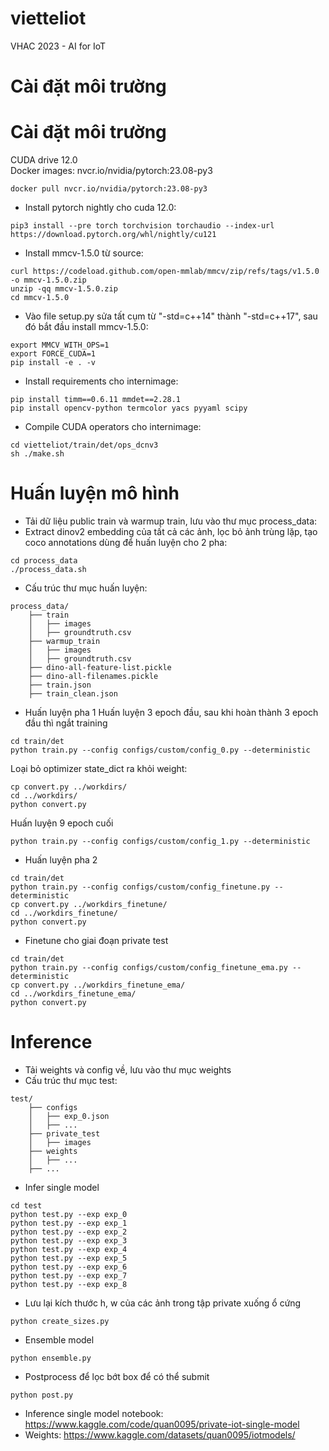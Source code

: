 # vietteliot
 VHAC 2023 - AI for IoT
 # Cài đặt môi trường
# Cài đặt môi trường
 CUDA drive 12.0\
 Docker images: nvcr.io/nvidia/pytorch:23.08-py3
```
docker pull nvcr.io/nvidia/pytorch:23.08-py3
```
* Install pytorch nightly cho cuda 12.0:
```
pip3 install --pre torch torchvision torchaudio --index-url https://download.pytorch.org/whl/nightly/cu121
```
* Install mmcv-1.5.0 từ source:
```
curl https://codeload.github.com/open-mmlab/mmcv/zip/refs/tags/v1.5.0 -o mmcv-1.5.0.zip
unzip -qq mmcv-1.5.0.zip
cd mmcv-1.5.0
```
* Vào file setup.py sửa tất cụm từ "-std=c++14" thành "-std=c++17", sau đó bắt đầu install mmcv-1.5.0:
```
export MMCV_WITH_OPS=1
export FORCE_CUDA=1
pip install -e . -v
```
* Install requirements cho internimage:
```
pip install timm==0.6.11 mmdet==2.28.1
pip install opencv-python termcolor yacs pyyaml scipy
```
* Compile CUDA operators cho internimage:
```
cd vietteliot/train/det/ops_dcnv3
sh ./make.sh
```
# Huấn luyện mô hình
* Tải dữ liệu public train và warmup train, lưu vào thư mục process_data:
* Extract dinov2 embedding của tất cả các ảnh, lọc bỏ ảnh trùng lặp, tạo coco annotations dùng để huấn luyện cho 2 pha:
```
cd process_data
./process_data.sh
```
* Cấu trúc thư mục huấn luyện:
```
process_data/
    ├── train
    │   ├── images
    │   ├── groundtruth.csv
    ├── warmup_train
    │   ├── images
    │   ├── groundtruth.csv
    ├── dino-all-feature-list.pickle
    ├── dino-all-filenames.pickle
    ├── train.json
    ├── train_clean.json
```
* Huấn luyện pha 1
Huấn luyện 3 epoch đầu, sau khi hoàn thành 3 epoch đầu thì ngắt training
```
cd train/det
python train.py --config configs/custom/config_0.py --deterministic
```
Loại bỏ optimizer state_dict ra khỏi weight:
```
cp convert.py ../workdirs/
cd ../workdirs/
python convert.py
```
Huấn luyện 9 epoch cuối
```
python train.py --config configs/custom/config_1.py --deterministic

```
* Huấn luyện pha 2
```
cd train/det
python train.py --config configs/custom/config_finetune.py --deterministic
cp convert.py ../workdirs_finetune/
cd ../workdirs_finetune/
python convert.py
```
* Finetune cho giai đoạn private test
```
cd train/det
python train.py --config configs/custom/config_finetune_ema.py --deterministic
cp convert.py ../workdirs_finetune_ema/
cd ../workdirs_finetune_ema/
python convert.py
```
# Inference
* Tải weights và config về, lưu vào thư mục weights
* Cấu trúc thư mục test:
```
test/
    ├── configs
    │   ├── exp_0.json
    │   ├── ...
    ├── private_test
    │   ├── images
    ├── weights
    │   ├── ...
    ├── ...
```
* Infer single model
```
cd test
python test.py --exp exp_0
python test.py --exp exp_1
python test.py --exp exp_2
python test.py --exp exp_3
python test.py --exp exp_4
python test.py --exp exp_5
python test.py --exp exp_6
python test.py --exp exp_7
python test.py --exp exp_8
```
* Lưu lại kích thước h, w của các ảnh trong tập private xuống ổ cứng
```
python create_sizes.py
```
* Ensemble model
```
python ensemble.py
```
* Postprocess để lọc bớt box để có thể submit
```
python post.py
```
* Inference single model notebook: https://www.kaggle.com/code/quan0095/private-iot-single-model
* Weights: https://www.kaggle.com/datasets/quan0095/iotmodels/
